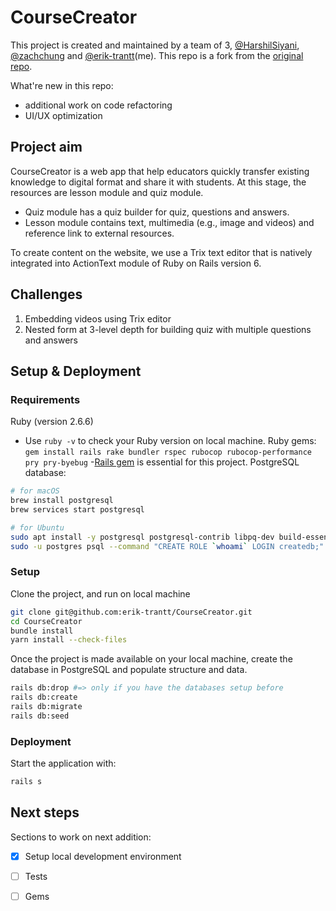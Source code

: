 # CourseCreator
This project is created and maintained by a team of 3, [@HarshilSiyani](https://github.com/HarshilSiyani), [@zachchung](https://github.com/zachchung) and [@erik-trantt](https://github.com/erik-trantt)(me). This repo is a fork from the [original repo](https://github.com/HarshilSiyani/CourseCreator).

What're new in this repo:
- additional work on code refactoring 
- UI/UX optimization

## Project aim
CourseCreator is a web app that help educators quickly transfer existing knowledge to digital format and share it with students. At this stage, the resources are lesson module and quiz module. 

- Quiz module has a quiz builder for quiz, questions and answers.
- Lesson module contains text, multimedia (e.g., image and videos) and reference link to external resources.

To create content on the website, we use a Trix text editor that is natively integrated into ActionText module of Ruby on Rails version 6.

## Challenges
1. Embedding videos using Trix editor
1. Nested form at 3-level depth for building quiz with multiple questions and answers

## Setup & Deployment
### Requirements
Ruby (version 2.6.6)
  - Use `ruby -v` to check your Ruby version on local machine.
Ruby gems:
`gem install rails rake bundler rspec rubocop rubocop-performance pry pry-byebug`
  -[Rails gem](https://guides.rubyonrails.org/v6.0/getting_started.html) is essential for this project.
PostgreSQL database:
```bash
# for macOS
brew install postgresql
brew services start postgresql

# for Ubuntu
sudo apt install -y postgresql postgresql-contrib libpq-dev build-essential
sudo -u postgres psql --command "CREATE ROLE `whoami` LOGIN createdb;"
```

### Setup
Clone the project, and run on local machine
```bash
git clone git@github.com:erik-trantt/CourseCreator.git
cd CourseCreator
bundle install
yarn install --check-files
```

Once the project is made available on your local machine, create the database in PostgreSQL and populate structure and data.
```bash
rails db:drop #=> only if you have the databases setup before
rails db:create
rails db:migrate
rails db:seed
```

### Deployment
Start the application with:
```bash
rails s
```

## Next steps
Sections to work on next addition:
- [x] Setup local development environment
- [ ] Tests
- [ ] Gems

